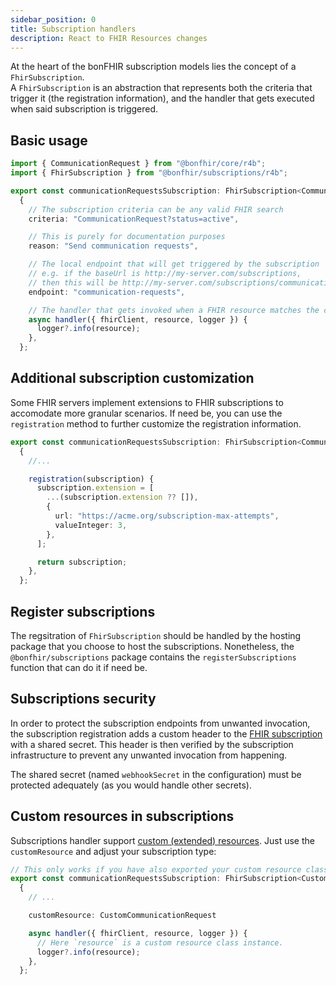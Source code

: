 ```yaml
---
sidebar_position: 0
title: Subscription handlers
description: React to FHIR Resources changes
---
```


At the heart of the bonFHIR subscription models lies the concept of a `FhirSubscription`.  
A `FhirSubscription` is an abstraction that represents both the criteria that trigger it (the registration information),
and the handler that gets executed when said subscription is triggered.

## Basic usage

```typescript
import { CommunicationRequest } from "@bonfhir/core/r4b";
import { FhirSubscription } from "@bonfhir/subscriptions/r4b";

export const communicationRequestsSubscription: FhirSubscription<CommunicationRequest> =
  {
    // The subscription criteria can be any valid FHIR search
    criteria: "CommunicationRequest?status=active",

    // This is purely for documentation purposes
    reason: "Send communication requests",

    // The local endpoint that will get triggered by the subscription
    // e.g. if the baseUrl is http://my-server.com/subscriptions,
    // then this will be http://my-server.com/subscriptions/communication-requests
    endpoint: "communication-requests",

    // The handler that gets invoked when a FHIR resource matches the criteria.
    async handler({ fhirClient, resource, logger }) {
      logger?.info(resource);
    },
  };
```

## Additional subscription customization

Some FHIR servers implement extensions to FHIR subscriptions to accomodate more granular scenarios.
If need be, you can use the `registration` method to further customize the registration information.

```typescript
export const communicationRequestsSubscription: FhirSubscription<CommunicationRequest> =
  {
    //...

    registration(subscription) {
      subscription.extension = [
        ...(subscription.extension ?? []),
        {
          url: "https://acme.org/subscription-max-attempts",
          valueInteger: 3,
        },
      ];

      return subscription;
    },
  };
```

## Register subscriptions

The regsitration of `FhirSubscription` should be handled by the hosting package that you choose to host the subscriptions.
Nonetheless, the `@bonfhir/subscriptions` package contains the `registerSubscriptions` function that can do it if need be.

## Subscriptions security

In order to protect the subscription endpoints from unwanted invocation, the subscription registration adds a custom header
to the [FHIR subscription](https://hl7.org/fhir/R4B/subscription-definitions.html#Subscription.channel.header) with a shared
secret. This header is then verified by the subscription infrastructure to prevent any unwanted invocation from happening.

The shared secret (named `webhookSecret` in the configuration) must be protected adequately (as you would handle other secrets).

## Custom resources in subscriptions

Subscriptions handler support [custom (extended) resources](/packages/core/extending-fhir-resources).
Just use the `customResource` and adjust your subscription type:

```typescript
// This only works if you have also exported your custom resource class as a type.
export const communicationRequestsSubscription: FhirSubscription<CustomCommunicationRequest> =
  {
    // ...

    customResource: CustomCommunicationRequest

    async handler({ fhirClient, resource, logger }) {
      // Here `resource` is a custom resource class instance.
      logger?.info(resource);
    },
  };
```
